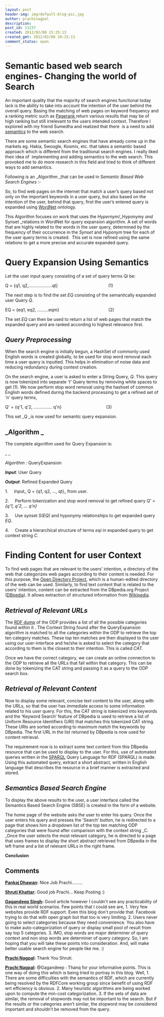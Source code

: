 ```yaml
---
layout: post
header-img: img/default-blog-pic.jpg
author: prachinagpal
description: 
post_id: 11237
created: 2012/02/08 15:25:13
created_gmt: 2012/02/08 10:25:13
comment_status: open
---
```


# Semantic based web search engines- Changing the world of Search

An important quality that the majority of search engines functional today lack is the ability to take into account the intention of the user behind the overall query. Basing the matching of web pages on keyword frequency and a ranking metric such as [Pagerank ][1]return various results that may be of high ranking but still irrelevant to the users intended context. Therefore I explored with my friend Sumedha and realized that there  is a need to add [semantics][2] to the web search.

There are some semantic search engines that have already come up in the markets eg. Hakia, Swoogle, Kosmix, etc. that takes a semantic based approach which is different from the traditional search engines. I really liked their idea of  implementing and adding semantics to the web search. This provoked me to do more research in this field and tried to think of different ways to add semantics. 

Following is an _Algorithm _that can be used in _Semantic Based Web Search Engines_ :-

So, to find web pages on the internet that match a user’s query based not only on the important keywords in a user query, but also based on the intention of the user, behind that query, first the user’s entered query is expanded using [WordNet][3] ontology.

This Algorithm focuses on work that uses the _Hypernym_/_Hyponymy _and_ Synset _relations in WordNet for query expansion algorithm. A set of words that are highly related to the words in the user query, determined by the frequency of their occurrence in the _Synset_ and _Hyponym_ tree for each of the user query terms is created.  This set is now refined using the same relations to get a more precise and accurate expanded query. 

# **Query Expansion Using Semantics**

Let the user input query consisting of a set of query terms Qi be:

Q = {q1, q2,...................qt}                                          (1)

The next step is to find the set _EQ_ consisting of the semantically expanded user Query _Q_.

EQ = {eq1, eq2, .........eqm}                                         (2)

The set _EQ_ can then be used to return a list of web pages that match the expanded query and are ranked according to highest relevance first. 

## **_Query Preprocessing_**

When the search engine is initially begun, a HashSet of commonly used English words is created globally, to be used for stop word removal each time a user query is inputted. This helps in elimination of noise data and reducing redundancy during context creation.

On the search engine, a user is asked to enter a String Query, _Q_. This query is now tokenized into separate _‘t’_ Query terms by removing white spaces to get (1). We now perform stop word removal using the hashset of common English words defined during the backend processing to get a refined set of _‘n’_ query terms,

Q' = {q'1, q'2, ............... q'n}                                     (3)

This set _Q _is now used for semantic query expansion. 

## **_Algorithm _**

The complete algorithm used for Query Expansion is:

_ _

_Algorithm_ : QueryExpansion

**_Input_**: User Query

**_Output_**: Refined Expanded Query

1.     Input_ Q = {q1, q2, …, qt}_ from user.

2.     Perform tokenization and stop word removal to get refined query _Q’ = {q’1, q’2, … q’n}_

3.     Use synset _S(EQ)_ and hyponymy relationships to get expanded query _EQ_.

4.     Create a hierarchical structure of terms _eqi_ in expanded query to get context string _C_. 

# **Finding Content for user Context**

To find web pages that are relevant to the users’ intention, a directory of the web that categorizes web pages according to their content is needed. For this purpose, the [Open Directory Project][4], which is a human-edited directory of the web can be used. Similarly, to find text content that is related to the users’ intention, content can be extracted from the DBpedia.org Project ([DBpedia][5]). It allows extraction of structured information from [Wikipedia][6]. 

## **_Retrieval of Relevant URLs_**

The [RDF dump][7] of the ODP provides a list of all the possible categories found within it . The Context String found after the QueryExpansion algorithm is matched to all the categories within the ODP to retrieve the top ten category matches. These top ten matches are then displayed to the user using our user-interface and he/she is asked to select the category that according to them is the closest to their intention. This is called _CAT._

Once we have the correct category, we can create an online connection to the ODP to retrieve all the URLs that fall within that category. This can be done by tokenizing the CAT string and passing it as a query to the ODP search box. 

## **_Retrieval of Relevant Content_**

Now to display some relevant, concise text content to the user, along with the URLs, so that the user has immediate access to some information related to his user query. For this, the CAT string is tokenized into keywords and the ‘Keyword Search’ feature of DBpedia is used to retrieve a list of Uniform Resource Identifiers (URI) that matches this tokenized CAT string. These URIs are sorted according to maximum match the keywords by DBpedia. The first URL in the list returned by DBpedia is now used for content retrieval.

The requirement now is to extract some text content from this DBpedia resource that can be used to display to the user. For this, use of automated queries written in the [SPARQL][8] Query Language for RDF (SPARQL) is made. Using this automated query, extract a short abstract, written in English language that describes the resource in a brief manner is extracted and stored. 

## **_Semantics Based Search Engine_**

To display the above results to the user, a user interface called the Semantics Based Search Engine (SBSE) is created in the form of a website.

The home page of the website asks the user to enter his query. Once the user enters his query and presses the ‘Search’ button, he is redirected to a page that shows him a dropdown list of the top ten matching ODP categories that were found after comparison with the context string _C. _Once the user selects the most relevant category, he is directed to a page that uses frames to display the short abstract retrieved from DBpedia in the left frame and a list of relevant URLs in the right frame.

**Conclusion**

   [1]: http://en.wikipedia.org/wiki/PageRank
   [2]: http://en.wikipedia.org/wiki/Semantic_search
   [3]: http://en.wikipedia.org/wiki/WordNet
   [4]: http://www.dmoz.org/%20
   [5]: http://dbpedia.org/About
   [6]: http://www.wikipedia.org/%20
   [7]: http://www.dmoz.org/rdf.html
   [8]: http://www.w3.org/TR/rdf-sparql-query/

## Comments

**[Pankaj Dhawan](#8657 "2012-05-02 14:31:29"):** Nice Job Prachi.........

**[Shruti Khattar](#7469 "2012-02-08 15:47:00"):** Good job Prachi... Keep Posting :)

**[Gagandeep Singh](#7472 "2012-02-08 17:30:55"):** Good article however I couldn't see any practicability of this in real world scenarios. Few points that I could see are, 1\. Very few websites provide RDF support. Even this blog don't provide that. Facebook trying to do that with open graph but that too is very limiting. 2\. Users never going to select categories because they need convenience. You also have to make auto-categorization of query or display small pool of result from say top 5 categories. 3\. IMO, stop words are major determiner of query context and non stop words are determiner of query category. So, I am hoping that you will take these points into consideration. And, will make better usable search engine for people like me. :)

**[Prachi Nagpal](#7473 "2012-02-08 18:53:13"):** Thank You Shruti.

**[Prachi Nagpal](#7474 "2012-02-08 19:26:48"):** @Gagandeep : Thanq for your informative points. This is one way of doing this which is being tried to portray in this blog. Well, 1\. There are some difficulties with the semantics of RDF, which are currently being resolved by the RDFCore working group since benefit of using RDF wrt efficiency is obvious. 2\. Many heuristic algorithms are being worked upon to compute the min-cost categorization. 3\. If the sets of data are similar, the removal of stopwords may not be important to the search. But if the results or the categories aren’t similar, the stopword may be considered important and shouldn’t be removed from the query.


